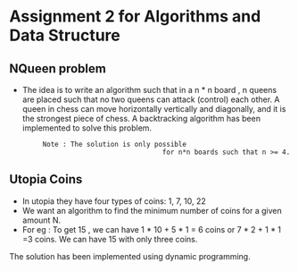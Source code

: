 # Assignment 2 for Algorithms and Data Structure

## NQueen problem 
* The idea is to write an algorithm such that in a n * n board , n queens are placed such 
that no two queens can attack (control) each other. A queen in chess can move horizontally
vertically and diagonally, and it is the strongest piece of chess. A backtracking algorithm 
has been implemented to solve this problem. 
  
           Note : The solution is only possible 
                                         for n*n boards such that n >= 4.


## Utopia Coins

* In utopia they have four types of coins: 1, 7, 10, 22
* We want an algorithm to find the minimum number of coins for a given amount N.
* For eg : To get 15 , we can have 1 * 10 + 5 * 1 = 6 coins or 7 * 2 + 1 * 1 =3 coins. We can have 15 with only three coins.

The solution has been implemented using dynamic programming.